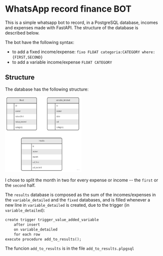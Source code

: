 # WhatsApp record finance BOT

This is a simple whatsapp bot to record, in a PostgreSQL database, incomes and expenses made with FastAPI.
The structure of the database is described below.

The bot have the following syntax:

* to add a fixed income/expense: `fixo FLOAT categoria:CATEGORY where:{FIRST,SECOND}`
* to add a variable income/expense `FLOAT CATEGORY`

## Structure

The database has the following structure:

<img height="250" src="structure.jpg" width="250"/>

I chose to split the month in two for every expense or income -- the `first` or the `second` half.

The `results` database is composed as the sum of the incomes/expenses in the `variable_detailed`
and the `fixed` databases, and is filled whenever a new line in `variable_detailed` is created,
due to the trigger (in `variable_detailed`):

```
create trigger trigger_value_added_variable
    after insert
    on variable_detailed
    for each row
execute procedure add_to_results();
```

The funcion `add_to_results` is in the file `add_to_results.plpgsql`